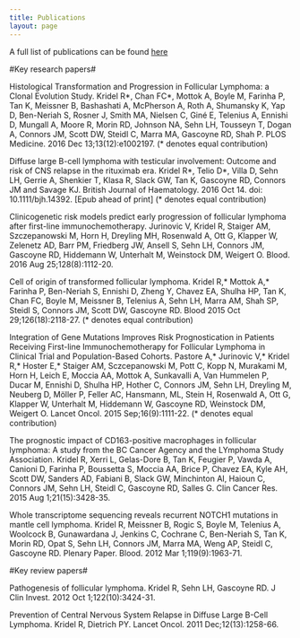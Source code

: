 ```yaml
---
title: Publications
layout: page
---
```


A full list of publications can be found [here](https://scholar.google.lu/citations?user=JFRauOgAAAAJ&hl=en)

#Key research papers#

Histological Transformation and Progression in Follicular Lymphoma: a Clonal Evolution Study. Kridel R\*, Chan FC\*, Mottok A, Boyle M, Farinha P, Tan K, Meissner B, Bashashati A, McPherson A, Roth A, Shumansky K, Yap D, Ben-Neriah S, Rosner J, Smith MA, Nielsen C, Giné E, Telenius A, Ennishi D, Mungall A, Moore R, Morin RD, Johnson NA, Sehn LH, Tousseyn T, Dogan A, Connors JM, Scott DW, Steidl C, Marra MA, Gascoyne RD, Shah P. PLOS Medicine. 2016 Dec 13;13(12):e1002197. (\* denotes equal contribution)

Diffuse large B-cell lymphoma with testicular involvement: Outcome and risk of CNS relapse in the rituximab era. Kridel R\*, Telio D\*, Villa D, Sehn LH, Gerrie A, Shenkier T, Klasa R, Slack GW, Tan K, Gascoyne RD, Connors JM and Savage KJ. British Journal of Haematology. 2016 Oct 14. doi: 10.1111/bjh.14392. [Epub ahead of print] (\* denotes equal contribution)

Clinicogenetic risk models predict early progression of follicular lymphoma after first-line immunochemotherapy. Jurinovic V, Kridel R, Staiger AM, Szczepanowski M, Horn H, Dreyling MH, Rosenwald A, Ott G, Klapper W, Zelenetz AD, Barr PM, Friedberg JW, Ansell S, Sehn LH, Connors JM, Gascoyne RD, Hiddemann W, Unterhalt M, Weinstock DM, Weigert O. Blood. 2016 Aug 25;128(8):1112-20.

Cell of origin of transformed follicular lymphoma. Kridel R,\* Mottok A,\* Farinha P, Ben-Neriah S, Ennishi D, Zheng Y, Chavez EA, Shulha HP, Tan K, Chan FC, Boyle M, Meissner B, Telenius A, Sehn LH, Marra AM, Shah SP, Steidl S, Connors JM, Scott DW, Gascoyne RD. Blood 2015 Oct 29;126(18):2118-27. (\* denotes equal contribution)

Integration of Gene Mutations Improves Risk Prognostication in Patients Receiving First-line Immunochemotherapy for Follicular Lymphoma in Clinical Trial and Population-Based Cohorts. Pastore A,\* Jurinovic V,\* Kridel R,\* Hoster E,\* Staiger AM, Sczcepanowski M, Pott C, Kopp N, Murakami M, Horn H, Leich E, Moccia AA, Mottok A, Sunkavalli A, Van Hummelen P, Ducar M, Ennishi D, Shulha HP, Hother C, Connors JM, Sehn LH, Dreyling M, Neuberg D, Möller P, Feller AC, Hansmann, ML, Stein H, Rosenwald A, Ott G, Klapper W, Unterhalt M, Hiddemann W, Gascoyne RD, Weinstock DM, Weigert O. Lancet Oncol. 2015 Sep;16(9):1111-22. (\* denotes equal contribution)

The prognostic impact of CD163-positive macrophages in follicular lymphoma: A study from the BC Cancer Agency and the LYmphoma Study Association. Kridel R, Xerri L, Gelas-Dore B, Tan K, Feugier P, Vawda A, Canioni D, Farinha P, Boussetta S, Moccia AA, Brice P, Chavez EA, Kyle AH, Scott DW, Sanders AD, Fabiani B, Slack GW, Minchinton AI, Haioun C, Connors JM, Sehn LH, Steidl C, Gascoyne RD, Salles G. Clin Cancer Res. 2015 Aug 1;21(15):3428-35.

Whole transcriptome sequencing reveals recurrent NOTCH1 mutations in mantle cell lymphoma. Kridel R, Meissner B, Rogic S, Boyle M, Telenius A, Woolcock B, Gunawardana J, Jenkins C, Cochrane C, Ben-Neriah S, Tan K, Morin RD, Opat S, Sehn LH, Connors JM, Marra MA, Weng AP, Steidl C, Gascoyne RD. Plenary Paper. Blood. 2012 Mar 1;119(9):1963-71.

#Key review papers#

Pathogenesis of follicular lymphoma. Kridel R, Sehn LH, Gascoyne RD. J Clin Invest. 2012 Oct 1;122(10):3424-31.

Prevention of Central Nervous System Relapse in Diffuse Large B-Cell Lymphoma. Kridel R, Dietrich PY. Lancet Oncol. 2011 Dec;12(13):1258-66.
